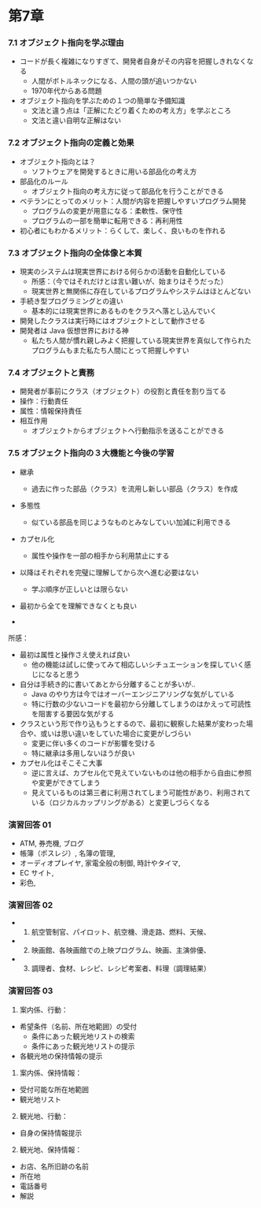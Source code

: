 # 第7章 
### 7.1 オブジェクト指向を学ぶ理由

- コードが長く複雑になりすぎて、開発者自身がその内容を把握しきれなくなる
  - 人間がボトルネックになる、人間の頭が追いつかない
  - 1970年代からある問題
- オブジェクト指向を学ぶための１つの簡単な予備知識
  - 文法と違う点は「正解にたどり着くための考え方」を学ぶところ
  - 文法と違い自明な正解はない

### 7.2 オブジェクト指向の定義と効果

- オブジェクト指向とは？
  - ソフトウェアを開発するときに用いる部品化の考え方
- 部品化のルール
  - オブジェクト指向の考え方に従って部品化を行うことができる
- ベテランにとってのメリット：人間が内容を把握しやすいプログラム開発
  - プログラムの変更が用意になる：柔軟性、保守性
  - プログラムの一部を簡単に転用できる：再利用性
- 初心者にもわかるメリット：らくして、楽しく、良いものを作れる

### 7.3 オブジェクト指向の全体像と本質

- 現実のシステムは現実世界における何らかの活動を自動化している
  - 所感：（今ではそれだけとは言い難いが、始まりはそうだった）
  - 現実世界と無関係に存在しているプログラムやシステムはほとんどない
- 手続き型プログラミングとの違い
  - 基本的には現実世界にあるものをクラスへ落とし込んでいく
- 開発したクラスは実行時にはオブジェクトとして動作させる
- 開発者は Java 仮想世界における神
  - 私たち人間が慣れ親しみよく把握している現実世界を真似して作られたプログラムもまた私たち人間にとって把握しやすい

### 7.4 オブジェクトと責務

- 開発者が事前にクラス（オブジェクト）の役割と責任を割り当てる
- 操作：行動責任
- 属性：情報保持責任
- 相互作用
  - オブジェクトからオブジェクトへ行動指示を送ることができる

### 7.5 オブジェクト指向の３大機能と今後の学習

- 継承
  - 過去に作った部品（クラス）を流用し新しい部品（クラス）を作成
- 多態性
  - 似ている部品を同じようなものとみなしていい加減に利用できる
- カプセル化
  - 属性や操作を一部の相手から利用禁止にする

- 以降はそれぞれを完璧に理解してから次へ進む必要はない
  - 学ぶ順序が正しいとは限らない
- 最初から全てを理解できなくとも良い
- 


所感：

- 最初は属性と操作さえ使えれば良い
  - 他の機能は試しに使ってみて相応しいシチュエーションを探していく感じになると思う
- 自分は手続き的に書いてあとから分離することが多いが..
  - Java のやり方は今ではオーバーエンジニアリングな気がしている
  - 特に行数の少ないコードを最初から分離してしまうのはかえって可読性を阻害する要因な気がする
- クラスという形で作り込もうとするので、最初に観察した結果が変わった場合や、或いは思い違いをしていた場合に変更がしづらい
  - 変更に伴い多くのコードが影響を受ける
  - 特に継承は多用しないほうが良い
- カプセル化はそこそこ大事
  - 逆に言えば、カプセル化で見えていないものは他の相手から自由に参照や変更ができてしまう
  - 見えているものは第三者に利用されてしまう可能性があり、利用されている（ロジカルカップリングがある）と変更しづらくなる

### 演習回答 01

- ATM, 券売機, ブログ
- 帳簿（ポスレジ）, 名簿の管理, 
- オーディオプレイヤ, 家電全般の制御, 時計やタイマ, 
- EC サイト, 
- 彩色, 

### 演習回答 02

- 1. 航空管制官、パイロット、航空機、滑走路、燃料、天候、
- 2. 映画館、各映画館での上映プログラム、映画、主演俳優、
- 3. 調理者、食材、レシピ、レシピ考案者、料理（調理結果）

### 演習回答 03

1. 案内係、行動：

- 希望条件（名前、所在地範囲）の受付
  - 条件にあった観光地リストの検索
  - 条件にあった観光地リストの提示
- 各観光地の保持情報の提示

1. 案内係、保持情報：

- 受付可能な所在地範囲
- 観光地リスト

2. 観光地、行動：

- 自身の保持情報提示

2. 観光地、保持情報：

- お店、名所旧跡の名前
- 所在地
- 電話番号
- 解説
